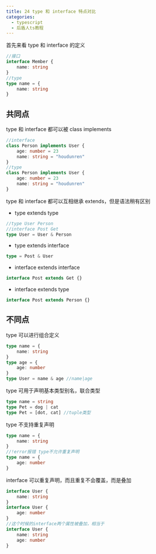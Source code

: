 ```yaml
---
title: 24 type 和 interface 特点对比
categories:
  - typescript
  - 后盾人ts教程
---
```


首先来看 type 和 interface 的定义

```typescript
//接口
interface Member {
	name: string
}
//type
type name = {
	name: string
}
```

## 共同点

type 和 interface 都可以被 class implements

```typescript
//interface
class Person implements User {
	age: number = 23
	name: string = "houdunren"
}
//type
class Person implements User {
	age: number = 23
	name: string = "houdunren"
}
```

type 和 interface 都可以互相继承 extends，但是语法稍有区别

- type extends type

```typescript
//type User Person
//interface Post Get
type User = User & Person
```

- type extends interface

```typescript
type = Post & User
```

- interface extends interface

```typescript
interface Post extends Get {}
```

- interface extends type

```typescript
interface Post extends Person {}
```

## 不同点

type 可以进行组合定义

```typescript
type name = {
	name: string
}
type age = {
	age: number
}
type User = name & age //name|age
```

type 可用于声明基本类型别名，联合类型

```typescript
type name = string
type Pet = dog | cat
type Pet = [dot, cat] //tuple类型
```

type 不支持重复声明

```typescript
type name = {
	name: string
}
//!error报错 type不允许重复声明
type name = {
	age: number
}
```

interface 可以重复声明，而且重复不会覆盖，而是叠加

```typescript
interface User {
	name: string
}
interface User {
	age: number
}
//这个时候的interface两个属性被叠加，相当于
interface User {
	name: string
	age: number
}
```
